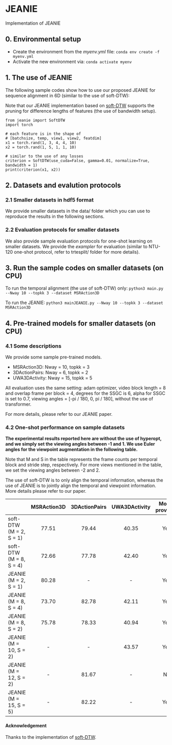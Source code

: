 # JEANIE
Implementation of JEANIE

## 0. Environmental setup

- Create the environment from the *myenv.yml* file:  `conda env create -f myenv.yml`
- Activate the new environment via: `conda activate myenv`

## 1. The use of JEANIE

The following sample codes show how to use our proposed JEANIE for sequence alignment in 6D (similar to the use of soft-DTW):

Note that our JEANIE implementation based on [soft-DTW](https://github.com/Maghoumi/pytorch-softdtw-cuda) supports the pruning for difference lengths of features (the use of bandwidth setup).

```
from jeanie import SoftDTW
import torch

# each feature is in the shape of
# [batchsize, temp, view1, view2, featdim]
x1 = torch.rand(1, 3, 4, 4, 10)
x2 = torch.rand(1, 5, 1, 1, 10)

# similar to the use of any losses
criterion = SoftDTW(use_cuda=False, gamma=0.01, normalize=True, bandwidth = 1)
print(criterion(x1, x2))
```

## 2. Datasets and evalution protocols

### 2.1 Smaller datasets in hdf5 format

We provide smaller datasets in the data/ folder which you can use to reproduce the results in the following sections.

### 2.2 Evaluation protocols for smaller datasets

We also provide sample evaluation protocols for one-shot learning on smaller datasets. We provide the *exampler* for evaluation (similar to NTU-120 one-shot protocol, refer to trtesplit/ folder for more details).

## 3. Run the sample codes on smaller datasets (on CPU)

To run the temporal alignment (the use of soft-DTW) only: `python3 main.py --Nway 10 --topkk 3 --dataset MSRAction3D`

To run the JEANIE: `python3 mainJEANIE.py --Nway 10 --topkk 3 --dataset MSRAction3D`


## 4. Pre-trained models for smaller datasets (on CPU)

### 4.1 Some descriptions

We provide some sample pre-trained models. 

- MSRAction3D: Nway = 10, topkk = 3
- 3DActionPairs: Nway = 6, topkk = 2
- UWA3DActivity: Nway = 15, topkk = 5

All evaluation uses the same setting: adam optimizer, video block length = 8 and overlap frame per block = 4, degrees for the SSGC is 6, alpha for SSGC is set to 0.7, viewing angles = [-pi / 180, 0, pi / 180], without the use of transformer.

For more details, please refer to our JEANIE paper.

### 4.2 One-shot performance on sample datasets

**The experimental results reported here are without the use of hyperopt, and we simply set the viewing angles between -1 and 1. We use Euler angles for the viewpoint augmentation in the following table.**

Note that M and S in the table represents the frame counts per temporal block and stride step, respectively. For more views mentioned in the table, we set the viewing angles between -2 and 2.

The use of soft-DTW is to only align the temporal information, whereas the use of JEANIE is to jointly align the temporal and viewpoint information. More details please refer to our paper.

|   | MSRAction3D | 3DActionPairs | UWA3DActivity | Model provided|
| ------------- | :---: | :---: | :---: | :---: |
| soft-DTW (M = 2, S = 1)  |  77.51 |  79.44 |  40.35 | Yes |
| soft-DTW (M = 8, S = 4)  | 72.66  |  77.78 |  42.40 | Yes |
| JEANIE (M = 2, S = 1)  | 80.28 | - | - | Yes|
| JEANIE (M = 8, S = 4)  |  73.70 |  82.78 |  42.11 | Yes |
| JEANIE (M = 8, S = 2) | 75.78 |  78.33 | 40.94 | Yes |
| JEANIE (M = 10, S = 2) |  - |  - |  43.57 | Yes|
| JEANIE (M = 12, S = 2) |  - |  81.67 |  - | No |
| JEANIE (M = 15, S = 5) |  - |  82.22 | -  | Yes|

#### Acknowledgement
Thanks to the implementation of [soft-DTW](https://github.com/Maghoumi/pytorch-softdtw-cuda).
